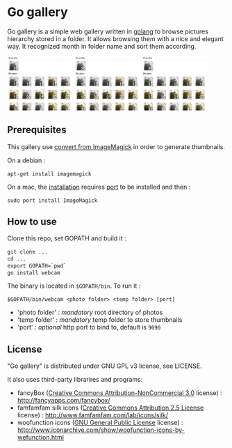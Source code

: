 Go gallery
========

Go gallery is a simple web gallery written in [golang](https://golang.org) to browse pictures hierarchy stored in a folder. It allows browsing them with a nice and elegant way. It recognized month in folder name and sort them according.

<img src="/doc/folders.png?raw=true" alt="Folder listing" width="30%">
<img src="/doc/folders.png?raw=true" alt="Photo listing" width="30%">
<img src="/doc/folders.png?raw=true" alt="Fancybox" width="30%">

Prerequisites
----------

This gallery use [convert from ImageMagick](http://www.imagemagick.org/script/convert.php) in order to generate thumbnails.

On a debian :
```
apt-get install imagemagick
```

On a mac, the [installation](http://www.imagemagick.org/script/binary-releases.php#macosx) requires [port](https://www.macports.org/) to be installed and then :
```
sudo port install ImageMagick
```

How to use
----------

Clone this repo, set GOPATH and build it :
```
git clone ...
cd ...
export GOPATH=`pwd`
go install webcam
```

The binary is located in `$GOPATH/bin`.
To run it :
```
$GOPATH/bin/webcam <photo folder> <temp folder> [port]
```
  * 'photo folder' : *mandatory* root directory of photos
  * 'temp folder' : *mandatory* temp folder to store thumbnails
  * 'port' : *optional* http port to bind to, default is `9090`


License
----------
"Go gallery" is distributed under GNU GPL v3 license, see LICENSE.

It also uses third-party librarires and programs:
  * fancyBox ([Creative Commons Attribution-NonCommercial 3.0](http://creativecommons.org/licenses/by-nc/3.0/) license) :  http://fancyapps.com/fancybox/
  * famfamfam silk icons ([Creative Commons Attribution 2.5 License](http://creativecommons.org/licenses/by/2.5/) license) : http://www.famfamfam.com/lab/icons/silk/
  * woofunction icons ([GNU General Public License](http://www.gnu.org/licenses/gpl.html) license) : http://www.iconarchive.com/show/woofunction-icons-by-wefunction.html
